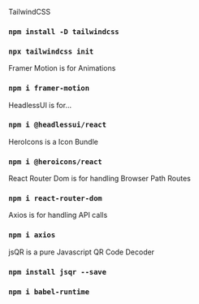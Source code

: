 TailwindCSS

### `npm install -D tailwindcss`
### `npx tailwindcss init`

Framer Motion is for Animations

### `npm i framer-motion`

HeadlessUI is for...

### `npm i @headlessui/react`

HeroIcons is a Icon Bundle

### `npm i @heroicons/react`

React Router Dom is for handling Browser Path Routes

### `npm i react-router-dom`

Axios is for handling API calls

### `npm i axios`

jsQR is a pure Javascript QR Code Decoder

### `npm install jsqr --save` 

### `npm i babel-runtime`

<!-- git add README.md
git commit -m "first commit"
git branch -M main
git remote add origin https://github.com/jdbrussel/friendzapp.git
git push -u origin main -->